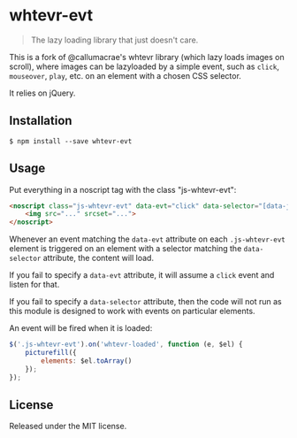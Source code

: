 # whtevr-evt

> The lazy loading library that just doesn't care.

This is a fork of @callumacrae's whtevr library (which lazy loads images on
scroll), where images can be lazyloaded by a simple event, such as `click`,
`mouseover`, `play`, etc. on an element with a chosen CSS selector.

It relies on jQuery.

## Installation

```
$ npm install --save whtevr-evt
```

## Usage

Put everything in a noscript tag with the class "js-whtevr-evt":

```html
<noscript class="js-whtevr-evt" data-evt="click" data-selector="[data-js='load-js-content']">
	<img src="..." srcset="...">
</noscript>
```

Whenever an event matching the `data-evt` attribute on each `.js-whtevr-evt`
element is triggered on an element with a selector matching the `data-selector`
attribute, the content will load.

If you fail to specify a `data-evt` attribute, it will assume a `click` event
and listen for that.

If you fail to specify a `data-selector` attribute, then the code will not run
as this module is designed to work with events on particular elements.

An event will be fired when it is loaded:

```js
$('.js-whtevr-evt').on('whtevr-loaded', function (e, $el) {
	picturefill({
		elements: $el.toArray()
	});
});
```

## License

Released under the MIT license.
